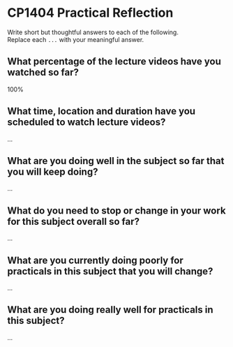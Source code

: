 # CP1404 Practical Reflection

Write short but thoughtful answers to each of the following.  
Replace each `...` with your meaningful answer.

## What percentage of the lecture videos have you watched so far?

100%

## What time, location and duration have you scheduled to watch lecture videos?

...

## What are you doing well in the subject so far that you will keep doing?

...

## What do you need to stop or change in your work for this subject overall so far?

...

## What are you currently doing poorly for practicals in this subject that you will change?

...

## What are you doing really well for practicals in this subject?

...

